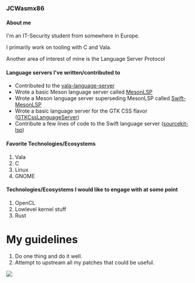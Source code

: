 ### JCWasmx86

#### About me
I'm an IT-Security student from somewhere in Europe.

I primarily work on tooling with C and Vala.

Another area of interest of mine is the Language Server Protocol


#### Language servers I've written/contributed to
- Contributed to the [vala-language-server](https://github.com/vala-lang/vala-language-server)
- Wrote a basic Meson language server called [MesonLSP](https://github.com/JCWasmx86/mesonlsp)
- Wrote a Meson language server superseding MesonLSP called [Swift-MesonLSP](https://github.com/JCWasmx86/Swift-MesonLSP)
- Wrote a basic language server for the GTK CSS flavor ([GTKCssLanguageServer](https://github.com/JCWasmx86/GTKCssLanguageServer))
- Contribute a few lines of code to the Swift language server ([sourcekit-lsp](https://github.com/apple/sourcekit-lsp))


#### Favorite Technologies/Ecosystems
1. Vala
2. C
3. Linux
4. GNOME

#### Technologies/Ecosystems I would like to engage with at some point
1. OpenCL
2. Lowlevel kernel stuff
3. Rust


# My guidelines

1. Do one thing and do it well.
2. Attempt to upstream all my patches that could be useful.







![](https://komarev.com/ghpvc/?username=JCWasmx86&color=green)
